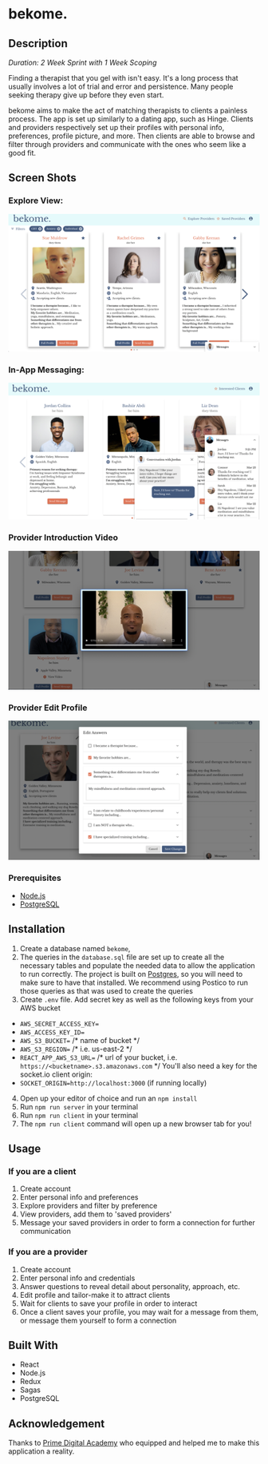 # bekome.

## Description

_Duration: 2 Week Sprint with 1 Week Scoping_

Finding a therapist that you gel with isn't easy. It's a long process that usually involves a lot of trial and error and persistence. Many people seeking therapy give up before they even start.

bekome aims to make the act of matching therapists to clients a painless process. The app is set up similarly to a dating app, such as Hinge. Clients and providers respectively set up their profiles with personal info, preferences, profile picture, and more. Then clients are able to browse and filter through providers and communicate with the ones who seem like a good fit.

## Screen Shots

### Explore View:
![explore](documentation/images/explore-view.png)

### In-App Messaging:
![messaging](documentation/images/messaging.png)

### Provider Introduction Video
![video](documentation/images/video.png)

### Provider Edit Profile
![edit](documentation/images/edit-questions.png)



### Prerequisites

- [Node.js](https://nodejs.org/en/)
- [PostgreSQL](https://www.postgresql.org/)

## Installation

1. Create a database named `bekome`,
2. The queries in the `database.sql` file are set up to create all the necessary tables and populate the needed data to allow the application to run correctly. The project is built on [Postgres](https://www.postgresql.org/download/), so you will need to make sure to have that installed. We recommend using Postico to run those queries as that was used to create the queries
3. Create `.env` file. Add secret key as well as the following keys from your AWS bucket
  - `AWS_SECRET_ACCESS_KEY=`
  - `AWS_ACCESS_KEY_ID=`
  - `AWS_S3_BUCKET=` /* name of bucket */
  - `AWS_S3_REGION=` /* i.e. us-east-2 */
  - `REACT_APP_AWS_S3_URL=` /* url of your bucket, i.e. `https://<bucketname>.s3.amazonaws.com` */
  You'll also need a key for the socket.io client origin:
  - `SOCKET_ORIGIN=http://localhost:3000` (if running locally)
4. Open up your editor of choice and run an `npm install`
5. Run `npm run server` in your terminal
6. Run `npm run client` in your terminal
7. The `npm run client` command will open up a new browser tab for you!

## Usage

### If you are a client
1. Create account
2. Enter personal info and preferences
3. Explore providers and filter by preference
4. View providers, add them to 'saved providers'
5. Message your saved providers in order to form a connection for further communication

### If you are a provider
1. Create account
2. Enter personal info and credentials
3. Answer questions to reveal detail about personality, approach, etc.
4. Edit profile and tailor-make it to attract clients
5. Wait for clients to save your profile in order to interact
6. Once a client saves your profile, you may wait for a message from them, or message them yourself to form a connection


## Built With

- React
- Node.js
- Redux
- Sagas
- PostgreSQL


## Acknowledgement
Thanks to [Prime Digital Academy](www.primeacademy.io) who equipped and helped me to make this application a reality.
